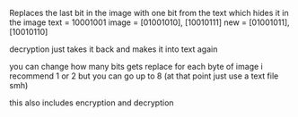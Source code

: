 Replaces the last bit in the image with one bit from the text which hides it in the image
text = 10001001
image = [01001010], [10010111]
new   = [01001011], [10010110]

decryption just takes it back and makes it into text again

you can change how many bits gets replace for each byte of image
i recommend 1 or 2 but you can go up to 8 (at that point just use a text file smh)

this also includes encryption and decryption
